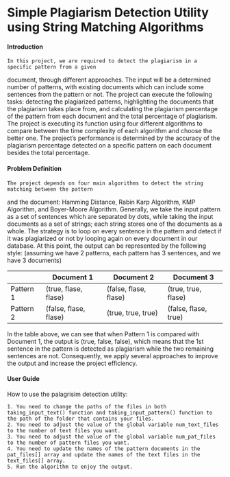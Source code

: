 # Simple Plagiarism Detection Utility using String Matching Algorithms

#### Introduction

	In this project, we are required to detect the plagiarism in a specific pattern from a given
document, through different approaches. The input will be a determined number of patterns,
with existing documents which can include some sentences from the pattern or not. The project
can execute the following tasks: detecting the plagiarized patterns, highlighting the documents
that the plagiarism takes place from, and calculating the plagiarism percentage of the pattern
from each document and the total percentage of plagiarism. The project is executing its function
using four different algorithms to compare between the time complexity of each algorithm and
choose the better one. The project’s performance is determined by the accuracy of the
plagiarism percentage detected on a specific pattern on each document besides the total
percentage.

#### Problem Definition

	The project depends on four main algorithms to detect the string matching between the pattern
and the document: Hamming Distance, Rabin Karp Algorithm, KMP Algorithm, and Boyer-Moore
Algorithm. Generally, we take the input pattern as a set of sentences which are separated by
dots, while taking the input documents as a set of strings; each string stores one of the
documents as a whole. The strategy is to loop on every sentence in the pattern and detect if it
was plagiarized or not by looping again on every document in our database. At this point, the
output can be represented by the following style: (assuming we have 2 patterns, each pattern
has 3 sentences, and we have 3 documents)

| | Document 1 | Document 2 | Document 3 |
| ------ |------ |------ |------ |
| Pattern 1 | (true, flase, flase) | (false, flase, flase) | (true, true, flase) |
| Pattern 2 | (false, flase, flase) | (true, true, true) | (false, flase, true) |

In the table above, we can see that when Pattern 1 is compared with Document 1, the output is
(true, false, false), which means that the 1st sentence in the pattern is detected as plagiarism
while the two remaining sentences are not. Consequently, we apply several approaches to
improve the output and increase the project efficiency.

#### User Guide

How to use the palagrisim detection utility:

	1. You need to change the paths of the files in both taking_input_text() function and taking_input_pattern() function to the path of the folder that contains your files.
	2. You need to adjust the value of the global variable num_text_files to the number of text files you want.  
	3. You need to adjust the value of the global variable num_pat_files to the number of pattern files you want. 
	4. You need to update the names of the pattern documents in the pat_files[] array and update the names of the text files in the text_files[] array. 
	5. Run the algorithm to enjoy the output. 

